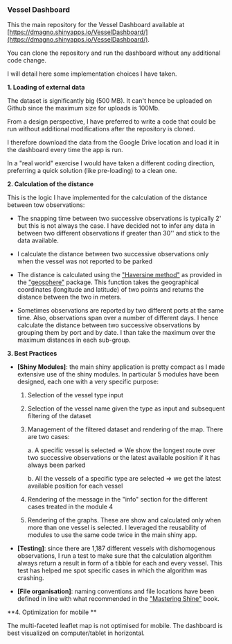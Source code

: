 ### Vessel Dashboard

This the main repository for the Vessel Dashboard available at 
[https://dmagno.shinyapps.io/VesselDashboard/](https://dmagno.shinyapps.io/VesselDashboard/).

You can clone the repository and run the dashboard without any additional code change.

I will detail here some implementation choices I have taken.

**1. Loading of external data**

The dataset is significantly big (500 MB). It can't hence be uploaded on Github
since the maximum size for uploads is 100Mb. 

From a design perspective, I have preferred to write a code that could be run 
without additional modifications after the repository is cloned. 

I therefore download the data from the Google Drive location and load it in the 
dashboard every time the app is run.

In a "real world" exercise I would have taken a different coding direction, 
preferring a quick solution (like pre-loading) to a clean one. 

**2. Calculation of the distance**

This is the logic I have implemented for the calculation of the distance between
tow observations:

  * The snapping time between two successive observations is typically 2' but this
  is not always the case. I have decided not to infer any data in between two
  different observations if greater than 30'' and stick to the data available.
  
  * I calculate the distance between two successive observations only when the 
  vessel was not reported to be parked
  
  * The distance is calculated using the ["Haversine method"](https://en.wikipedia.org/wiki/Great-circle_distance)
  as provided in the ["geosphere"](https://cran.r-project.org/web/packages/geosphere/)
  package. This function takes the geographical coordinates (longitude and latitude)
  of two points and returns the distance between the two in meters. 
  
  * Sometimes observations are reported by two different ports at the same time.
  Also, observations span over a number of different days. I hence calculate the
  distance between two successive observations by grouping them by port and by date.
  I than take the maximum over the maximum distances in each sub-group.
  
**3. Best Practices**

  * **[Shiny Modules]**: the main shiny application is pretty compact as I made 
  extensive use of the shiny modules. In particular 5 modules have been designed, each one with a very specific purpose:
    
    1. Selection of the vessel type input
    
    2. Selection of the vessel name given the type as input and subsequent filtering of the dataset
    
    3. Management of the filtered dataset and rendering of the map. There are two cases:
      
        a. A specific vessel is selected => We show the longest route over two successive observations
        or the latest available position if it has always been parked
      
        b. All the vessels of a specific type are selected => we get the latest available position
        for each vessel
      
    4. Rendering of the message in the "info" section for the different cases treated in the module 4
    
    5. Rendering of the graphs. These are show and calculated only when more than one vessel is selected. 
    I leveraged the reusability of modules to use the same code twice in the main shiny app.
    
  * **[Testing]**: since there are 1,187 different vessels with dishomogenous observations, I run a test to
  make sure that the calculation algorithm always return a result in form of a tibble for each and every vessel.
  This test has helped me spot specific cases in which the algorithm was crashing.
  
  * **[File organisation]**: naming conventions and file locations have been defined in line with what recommended 
  in the ["Mastering Shine"](https://mastering-shiny.org/index.html) book.
  
**4. Optimization for mobile **

The multi-faceted leaflet map is not optimised for mobile. The dashboard is best visualized on computer/tablet in horizontal.

